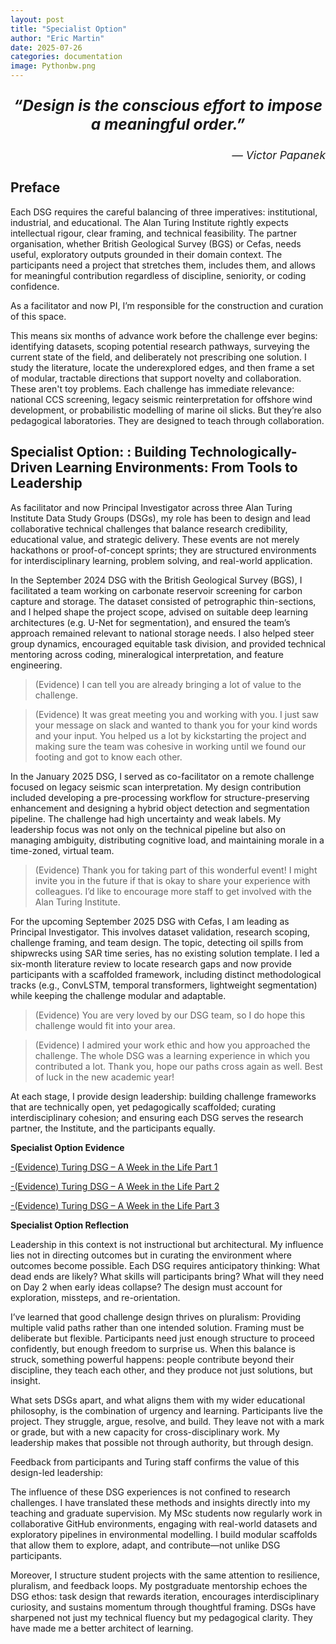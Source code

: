 ```yaml
---
layout: post
title: "Specialist Option"
author: "Eric Martin"
date: 2025-07-26
categories: documentation
image: Pythonbw.png
---
```

<p style="font-size: 1.75em; font-weight: bold; text-align: center;">
<em>“Design is the conscious effort to impose a meaningful order.”</em>
</p>

<p style="text-align: right; font-size: 1.25em;">
<em>— Victor Papanek</em>
</p>

## Preface

Each DSG requires the careful balancing of three imperatives: institutional, industrial, and educational. The Alan Turing Institute rightly expects intellectual rigour, clear framing, and technical feasibility. The partner organisation, whether British Geological Survey (BGS) or Cefas, needs useful, exploratory outputs grounded in their domain context. The participants need a project that stretches them, includes them, and allows for meaningful contribution regardless of discipline, seniority, or coding confidence.

As a facilitator and now PI, I’m responsible for the construction and curation of this space.

This means six months of advance work before the challenge ever begins: identifying datasets, scoping potential research pathways, surveying the current state of the field, and deliberately not prescribing one solution. I study the literature, locate the underexplored edges, and then frame a set of modular, tractable directions that support novelty and collaboration. These aren't toy problems. Each challenge has immediate relevance: national CCS screening, legacy seismic reinterpretation for offshore wind development, or probabilistic modelling of marine oil slicks. But they’re also pedagogical laboratories. They are designed to teach through collaboration.


## Specialist Option: : Building Technologically-Driven Learning Environments: From Tools to Leadership

As facilitator and now Principal Investigator across three Alan Turing Institute Data Study Groups (DSGs), my role has been to design and lead collaborative technical challenges that balance research credibility, educational value, and strategic delivery. These events are not merely hackathons or proof-of-concept sprints; they are structured environments for interdisciplinary learning, problem solving, and real-world application.

In the September 2024 DSG with the British Geological Survey (BGS), I facilitated a team working on carbonate reservoir screening for carbon capture and storage. The dataset consisted of petrographic thin-sections, and I helped shape the project scope, advised on suitable deep learning architectures (e.g. U-Net for segmentation), and ensured the team’s approach remained relevant to national storage needs. I also helped steer group dynamics, encouraged equitable task division, and provided technical mentoring across coding, mineralogical interpretation, and feature engineering.


> (Evidence) I can tell you are already bringing a lot of value to the challenge.


>(Evidence) It was great meeting you and working with you. I just saw your message on slack and wanted to thank you for your kind words and your input. You helped us a lot by kickstarting the project and making sure the team was cohesive in working until we found our footing and got to know each other.


In the January 2025 DSG, I served as co-facilitator on a remote challenge focused on legacy seismic scan interpretation. My design contribution included developing a pre-processing workflow for structure-preserving enhancement and designing a hybrid object detection and segmentation pipeline. The challenge had high uncertainty and weak labels. My leadership focus was not only on the technical pipeline but also on managing ambiguity, distributing cognitive load, and maintaining morale in a time-zoned, virtual team.

>(Evidence) Thank you for taking part of this wonderful event! I might invite you in the future if that is okay to share your experience with colleagues. I’d like to encourage more staff to get involved with the Alan Turing Institute.

For the upcoming September 2025 DSG with Cefas, I am leading as Principal Investigator. This involves dataset validation, research scoping, challenge framing, and team design. The topic, detecting oil spills from shipwrecks using SAR time series, has no existing solution template. I led a six-month literature review to locate research gaps and now provide participants with a scaffolded framework, including distinct methodological tracks (e.g., ConvLSTM, temporal transformers, lightweight segmentation) while keeping the challenge modular and adaptable.

> (Evidence) You are very loved by our DSG team, so I do hope this challenge would fit into your area.

> (Evidence) I admired your work ethic and how you approached the challenge. The whole DSG was a learning experience in which you contributed a lot. Thank you, hope our paths cross again as well. Best of luck in the new academic year!

At each stage, I provide design leadership: building challenge frameworks that are technically open, yet pedagogically scaffolded; curating interdisciplinary cohesion; and ensuring each DSG serves the research partner, the Institute, and the participants equally.

**Specialist Option Evidence**

<a href="https://youtu.be/o1HZy9WeIss" target="_blank" rel="noopener noreferrer">-(Evidence) Turing DSG – A Week in the Life Part 1</a><br>

<a href="https://youtu.be/W7I3EC9gX9Y" target="_blank" rel="noopener noreferrer">-(Evidence) Turing DSG – A Week in the Life Part 2</a><br>

<a href="https://youtu.be/XkVziGKlKwo" target="_blank" rel="noopener noreferrer">-(Evidence) Turing DSG – A Week in the Life Part 3</a>


**Specialist Option Reflection**

Leadership in this context is not instructional but architectural. My influence lies not in directing outcomes but in curating the environment where outcomes become possible. Each DSG requires anticipatory thinking: What dead ends are likely? What skills will participants bring? What will they need on Day 2 when early ideas collapse? The design must account for exploration, missteps, and re-orientation.

I’ve learned that good challenge design thrives on pluralism: Providing multiple valid paths rather than one intended solution. Framing must be deliberate but flexible. Participants need just enough structure to proceed confidently, but enough freedom to surprise us. When this balance is struck, something powerful happens: people contribute beyond their discipline, they teach each other, and they produce not just solutions, but insight.

What sets DSGs apart, and what aligns them with my wider educational philosophy, is the combination of urgency and learning. Participants live the project. They struggle, argue, resolve, and build. They leave not with a mark or grade, but with a new capacity for cross-disciplinary work. My leadership makes that possible not through authority, but through design.

Feedback from participants and Turing staff confirms the value of this design-led leadership:

The influence of these DSG experiences is not confined to research challenges. I have translated these methods and insights directly into my teaching and graduate supervision. My MSc students now regularly work in collaborative GitHub environments, engaging with real-world datasets and exploratory pipelines in environmental modelling. I build modular scaffolds that allow them to explore, adapt, and contribute—not unlike DSG participants.

Moreover, I structure student projects with the same attention to resilience, pluralism, and feedback loops. My postgraduate mentorship echoes the DSG ethos: task design that rewards iteration, encourages interdisciplinary curiosity, and sustains momentum through thoughtful framing. DSGs have sharpened not just my technical fluency but my pedagogical clarity. They have made me a better architect of learning.
